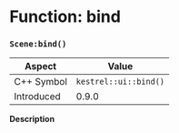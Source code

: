 
# Function: bind
### `Scene:bind()`

| Aspect | Value |
| --- | --- |
| C++ Symbol | `kestrel::ui::bind()` |
| Introduced | 0.9.0 |

**Description**


